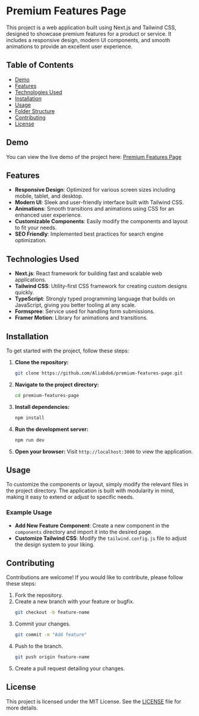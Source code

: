 # Premium Features Page

This project is a web application built using Next.js and Tailwind CSS, designed to showcase premium features for a product or service. It includes a responsive design, modern UI components, and smooth animations to provide an excellent user experience.

## Table of Contents

- [Demo](#demo)
- [Features](#features)
- [Technologies Used](#technologies-used)
- [Installation](#installation)
- [Usage](#usage)
- [Folder Structure](#folder-structure)
- [Contributing](#contributing)
- [License](#license)

## Demo

You can view the live demo of the project here: [Premium Features Page](https://premium-features-page.vercel.app/)

## Features

- **Responsive Design**: Optimized for various screen sizes including mobile, tablet, and desktop.
- **Modern UI**: Sleek and user-friendly interface built with Tailwind CSS.
- **Animations**: Smooth transitions and animations using CSS for an enhanced user experience.
- **Customizable Components**: Easily modify the components and layout to fit your needs.
- **SEO Friendly**: Implemented best practices for search engine optimization.

## Technologies Used

- **Next.js**: React framework for building fast and scalable web applications.
- **Tailwind CSS**: Utility-first CSS framework for creating custom designs quickly.
- **TypeScript**: Strongly typed programming language that builds on JavaScript, giving you better tooling at any scale.
- **Formspree**: Service used for handling form submissions.
- **Framer Motion**: Library for animations and transitions.

## Installation

To get started with the project, follow these steps:

1. **Clone the repository:**
   ```bash
   git clone https://github.com/Aliabdo6/premium-features-page.git
   ```
2. **Navigate to the project directory:**
   ```bash
   cd premium-features-page
   ```
3. **Install dependencies:**
   ```bash
   npm install
   ```
4. **Run the development server:**
   ```bash
   npm run dev
   ```
5. **Open your browser:**
   Visit `http://localhost:3000` to view the application.

## Usage

To customize the components or layout, simply modify the relevant files in the project directory. The application is built with modularity in mind, making it easy to extend or adjust to specific needs.

### Example Usage

- **Add New Feature Component**: Create a new component in the `components` directory and import it into the desired page.
- **Customize Tailwind CSS**: Modify the `tailwind.config.js` file to adjust the design system to your liking.

## Contributing

Contributions are welcome! If you would like to contribute, please follow these steps:

1. Fork the repository.
2. Create a new branch with your feature or bugfix.
   ```bash
   git checkout -b feature-name
   ```
3. Commit your changes.
   ```bash
   git commit -m "Add feature"
   ```
4. Push to the branch.
   ```bash
   git push origin feature-name
   ```
5. Create a pull request detailing your changes.

## License

This project is licensed under the MIT License. See the [LICENSE](LICENSE) file for more details.
